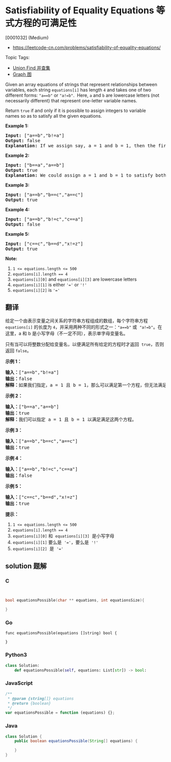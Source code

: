 # Satisfiability of Equality Equations 等式方程的可满足性

[0001032] (Medium)

- https://leetcode-cn.com/problems/satisfiability-of-equality-equations/

Topic Tags:

- [Union Find 并查集](https://leetcode-cn.com/tag/union-find/)
- [Graph 图](https://leetcode-cn.com/tag/graph/)

Given an array equations of strings that represent relationships between variables, each string `equations[i]` has length `4` and takes one of two different forms: `"a==b"` or `"a!=b"`.  Here, `a` and `b` are lowercase letters (not necessarily different) that represent one-letter variable names.

Return `true` if and only if it is possible to assign integers to variable names so as to satisfy all the given equations.

**Example 1:**

<pre><strong>Input: </strong><span id="example-input-1-1">["a==b","b!=a"]</span>
<strong>Output: </strong><span id="example-output-1">false</span>
<strong>Explanation: </strong>If we assign say, a = 1 and b = 1, then the first equation is satisfied, but not the second.  There is no way to assign the variables to satisfy both equations.
</pre>

**Example 2:**

<pre><strong>Input: </strong><span id="example-input-2-1">["b==a","a==b"]</span>
<strong>Output: </strong><span id="example-output-2">true</span>
<strong>Explanation: </strong>We could assign a = 1 and b = 1 to satisfy both equations.
</pre>

**Example 3:**

<pre><strong>Input: </strong><span id="example-input-3-1">["a==b","b==c","a==c"]</span>
<strong>Output: </strong><span id="example-output-3">true</span>
</pre>

**Example 4:**

<pre><strong>Input: </strong><span id="example-input-4-1">["a==b","b!=c","c==a"]</span>
<strong>Output: </strong><span id="example-output-4">false</span>
</pre>

**Example 5:**

<pre><strong>Input: </strong><span id="example-input-5-1">["c==c","b==d","x!=z"]</span>
<strong>Output: </strong><span id="example-output-5">true</span>
</pre>

**Note:**

1.  `1 <= equations.length <= 500`
2.  `equations[i].length == 4`
3.  `equations[i][0]` and `equations[i][3]` are lowercase letters
4.  `equations[i][1]` is either `'='` or `'!'`
5.  `equations[i][2]` is `'='`

## 翻译

给定一个由表示变量之间关系的字符串方程组成的数组，每个字符串方程 `equations[i]` 的长度为 `4`，并采用两种不同的形式之一：`"a==b"` 或  `"a!=b"`。在这里，a 和 b 是小写字母（不一定不同），表示单字母变量名。

只有当可以将整数分配给变量名，以便满足所有给定的方程时才返回  `true`，否则返回 `false`。

**示例 1：**

<pre><strong>输入：</strong>["a==b","b!=a"]
<strong>输出：</strong>false
<strong>解释：</strong>如果我们指定，a = 1 且 b = 1，那么可以满足第一个方程，但无法满足第二个方程。没有办法分配变量同时满足这两个方程。
</pre>

**示例 2：**

<pre><strong>输入：</strong>["b==a","a==b"]
<strong>输出：</strong>true
<strong>解释：</strong>我们可以指定 a = 1 且 b = 1 以满足满足这两个方程。
</pre>

**示例 3：**

<pre><strong>输入：</strong>["a==b","b==c","a==c"]
<strong>输出：</strong>true
</pre>

**示例 4：**

<pre><strong>输入：</strong>["a==b","b!=c","c==a"]
<strong>输出：</strong>false
</pre>

**示例 5：**

<pre><strong>输入：</strong>["c==c","b==d","x!=z"]
<strong>输出：</strong>true
</pre>

**提示：**

1.  `1 <= equations.length <= 500`
2.  `equations[i].length == 4`
3.  `equations[i][0]` 和  `equations[i][3]`  是小写字母
4.  `equations[i][1]` 要么是  `'='`，要么是  `'!'`
5.  `equations[i][2]`  是  `'='`

## solution 题解

### C

```c


bool equationsPossible(char ** equations, int equationsSize){

}


```

### Go

```golang
func equationsPossible(equations []string) bool {

}
```

### Python3

```python
class Solution:
    def equationsPossible(self, equations: List[str]) -> bool:

```

### JavaScript

```javascript
/**
 * @param {string[]} equations
 * @return {boolean}
 */
var equationsPossible = function (equations) {};
```

### Java

```java
class Solution {
    public boolean equationsPossible(String[] equations) {

    }
}
```
